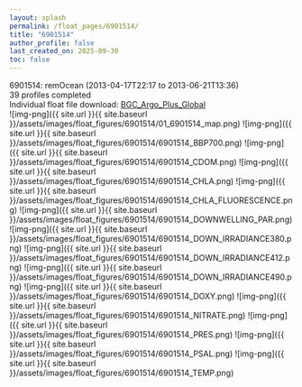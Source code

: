 ```yaml
---
layout: splash
permalink: /float_pages/6901514/
title: "6901514"
author_profile: false
last_created_on: 2025-09-30
toc: false
---
```

 
6901514: remOcean (2013-04-17T22:17 to 2013-06-21T13:36)\
39 profiles completed\
Individual float file download: [BGC_Argo_Plus_Global](https://ftp.soest.hawaii.edu/bgc_argo_plus/Individual_Floats/outliers_removed/6901514_Sprof_processed.nc)\
![img-png]({{ site.url }}{{ site.baseurl }}/assets/images/float_figures/6901514/01_6901514_map.png)
![img-png]({{ site.url }}{{ site.baseurl }}/assets/images/float_figures/6901514/6901514_BBP700.png)
![img-png]({{ site.url }}{{ site.baseurl }}/assets/images/float_figures/6901514/6901514_CDOM.png)
![img-png]({{ site.url }}{{ site.baseurl }}/assets/images/float_figures/6901514/6901514_CHLA.png)
![img-png]({{ site.url }}{{ site.baseurl }}/assets/images/float_figures/6901514/6901514_CHLA_FLUORESCENCE.png)
![img-png]({{ site.url }}{{ site.baseurl }}/assets/images/float_figures/6901514/6901514_DOWNWELLING_PAR.png)
![img-png]({{ site.url }}{{ site.baseurl }}/assets/images/float_figures/6901514/6901514_DOWN_IRRADIANCE380.png)
![img-png]({{ site.url }}{{ site.baseurl }}/assets/images/float_figures/6901514/6901514_DOWN_IRRADIANCE412.png)
![img-png]({{ site.url }}{{ site.baseurl }}/assets/images/float_figures/6901514/6901514_DOWN_IRRADIANCE490.png)
![img-png]({{ site.url }}{{ site.baseurl }}/assets/images/float_figures/6901514/6901514_DOXY.png)
![img-png]({{ site.url }}{{ site.baseurl }}/assets/images/float_figures/6901514/6901514_NITRATE.png)
![img-png]({{ site.url }}{{ site.baseurl }}/assets/images/float_figures/6901514/6901514_PRES.png)
![img-png]({{ site.url }}{{ site.baseurl }}/assets/images/float_figures/6901514/6901514_PSAL.png)
![img-png]({{ site.url }}{{ site.baseurl }}/assets/images/float_figures/6901514/6901514_TEMP.png)
